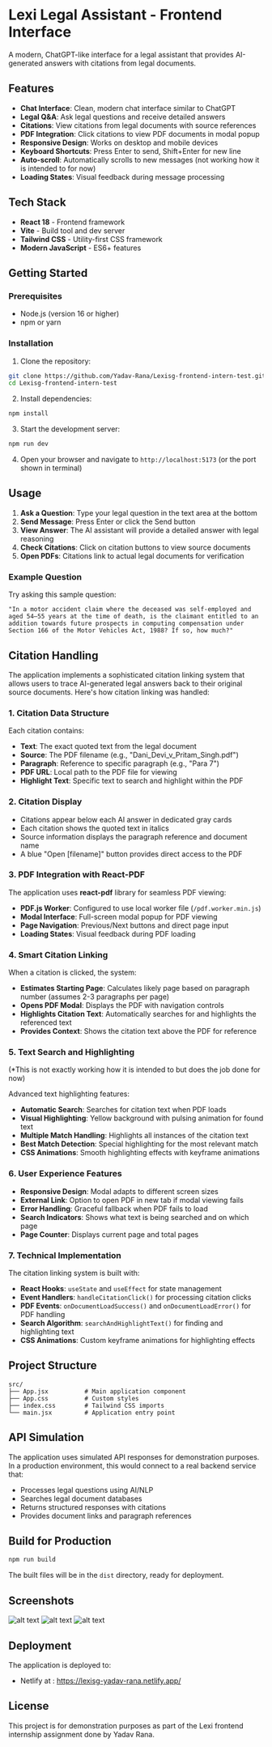 # Lexi Legal Assistant - Frontend Interface

A modern, ChatGPT-like interface for a legal assistant that provides AI-generated answers with citations from legal documents.

## Features

- **Chat Interface**: Clean, modern chat interface similar to ChatGPT
- **Legal Q&A**: Ask legal questions and receive detailed answers
- **Citations**: View citations from legal documents with source references
- **PDF Integration**: Click citations to view PDF documents in modal popup
- **Responsive Design**: Works on desktop and mobile devices
- **Keyboard Shortcuts**: Press Enter to send, Shift+Enter for new line
- **Auto-scroll**: Automatically scrolls to new messages (not working how it is intended to for now)
- **Loading States**: Visual feedback during message processing

## Tech Stack

- **React 18** - Frontend framework
- **Vite** - Build tool and dev server
- **Tailwind CSS** - Utility-first CSS framework
- **Modern JavaScript** - ES6+ features

## Getting Started

### Prerequisites

- Node.js (version 16 or higher)
- npm or yarn

### Installation

1. Clone the repository:

```bash
git clone https://github.com/Yadav-Rana/Lexisg-frontend-intern-test.git
cd Lexisg-frontend-intern-test
```

2. Install dependencies:

```bash
npm install
```

3. Start the development server:

```bash
npm run dev
```

4. Open your browser and navigate to `http://localhost:5173` (or the port shown in terminal)

## Usage

1. **Ask a Question**: Type your legal question in the text area at the bottom
2. **Send Message**: Press Enter or click the Send button
3. **View Answer**: The AI assistant will provide a detailed answer with legal reasoning
4. **Check Citations**: Click on citation buttons to view source documents
5. **Open PDFs**: Citations link to actual legal documents for verification

### Example Question

Try asking this sample question:

```
"In a motor accident claim where the deceased was self-employed and aged 54–55 years at the time of death, is the claimant entitled to an addition towards future prospects in computing compensation under Section 166 of the Motor Vehicles Act, 1988? If so, how much?"
```

## Citation Handling

The application implements a sophisticated citation linking system that allows users to trace AI-generated legal answers back to their original source documents. Here's how citation linking was handled:

### 1. Citation Data Structure

Each citation contains:

- **Text**: The exact quoted text from the legal document
- **Source**: The PDF filename (e.g., "Dani_Devi_v_Pritam_Singh.pdf")
- **Paragraph**: Reference to specific paragraph (e.g., "Para 7")
- **PDF URL**: Local path to the PDF file for viewing
- **Highlight Text**: Specific text to search and highlight within the PDF

### 2. Citation Display

- Citations appear below each AI answer in dedicated gray cards
- Each citation shows the quoted text in italics
- Source information displays the paragraph reference and document name
- A blue "Open [filename]" button provides direct access to the PDF

### 3. PDF Integration with React-PDF

The application uses **react-pdf** library for seamless PDF viewing:

- **PDF.js Worker**: Configured to use local worker file (`/pdf.worker.min.js`)
- **Modal Interface**: Full-screen modal popup for PDF viewing
- **Page Navigation**: Previous/Next buttons and direct page input
- **Loading States**: Visual feedback during PDF loading

### 4. Smart Citation Linking

When a citation is clicked, the system:

- **Estimates Starting Page**: Calculates likely page based on paragraph number (assumes 2-3 paragraphs per page)
- **Opens PDF Modal**: Displays the PDF with navigation controls
- **Highlights Citation Text**: Automatically searches for and highlights the referenced text
- **Provides Context**: Shows the citation text above the PDF for reference

### 5. Text Search and Highlighting

(\*This is not exactly working how it is intended to but does the job done for now)

Advanced text highlighting features:

- **Automatic Search**: Searches for citation text when PDF loads
- **Visual Highlighting**: Yellow background with pulsing animation for found text
- **Multiple Match Handling**: Highlights all instances of the citation text
- **Best Match Detection**: Special highlighting for the most relevant match
- **CSS Animations**: Smooth highlighting effects with keyframe animations

### 6. User Experience Features

- **Responsive Design**: Modal adapts to different screen sizes
- **External Link**: Option to open PDF in new tab if modal viewing fails
- **Error Handling**: Graceful fallback when PDF fails to load
- **Search Indicators**: Shows what text is being searched and on which page
- **Page Counter**: Displays current page and total pages

### 7. Technical Implementation

The citation linking system is built with:

- **React Hooks**: `useState` and `useEffect` for state management
- **Event Handlers**: `handleCitationClick()` for processing citation clicks
- **PDF Events**: `onDocumentLoadSuccess()` and `onDocumentLoadError()` for PDF handling
- **Search Algorithm**: `searchAndHighlightText()` for finding and highlighting text
- **CSS Animations**: Custom keyframe animations for highlighting effects

## Project Structure

```
src/
├── App.jsx          # Main application component
├── App.css          # Custom styles
├── index.css        # Tailwind CSS imports
└── main.jsx         # Application entry point
```

## API Simulation

The application uses simulated API responses for demonstration purposes. In a production environment, this would connect to a real backend service that:

- Processes legal questions using AI/NLP
- Searches legal document databases
- Returns structured responses with citations
- Provides document links and paragraph references

## Build for Production

```bash
npm run build
```

The built files will be in the `dist` directory, ready for deployment.

## Screenshots

![alt text](image-1.png)
![alt text](image-2.png)
![alt text](image-3.png)

## Deployment

The application is deployed to:

- Netlify at : https://lexisg-yadav-rana.netlify.app/

## License

This project is for demonstration purposes as part of the Lexi frontend internship assignment done by Yadav Rana.

